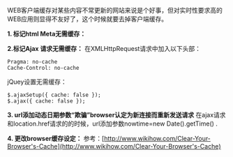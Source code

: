 <!---
markmeta_author: wongoo
markmeta_date: 2012-10-19 08:28:36
excerpt: 解決WEB应用客户端缓存问题
slug: web-client-cache-problem
markmeta_title: 解決WEB应用客户端缓存问题
wordpress_id: 330
markmeta_categories: Experience
markmeta_tags: cache
-->

WEB客户端缓存对某些内容不常更新的网站来说是个好事，但对实时性要求高的WEB应用则显得不友好了，这个时候就要去掉客户端缓存。

**1. 标记html Meta无需缓存：**

    
    
    
    

**2.标记Ajax 请求无需缓存：**
在XMLHttpRequest请求中加入以下头部：

    Pragma: no-cache
    Cache-Control: no-cache 

jQuey设置无需缓存：

    $.ajaxSetup({ cache: false });
    $.ajax({ cache: false });
    


**3. url添加动态日期参数“欺骗”browser认定为新连接而重新发送请求**
在ajax请求和location.href请求的的时候，url添加参数nowtime=new Date().getTime() .

**4. 更改browser缓存设定：**
参考：[http://www.wikihow.com/Clear-Your-Browser's-Cache](http://www.wikihow.com/Clear-Your-Browser's-Cache)
